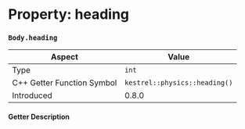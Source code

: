 
# Property: heading
### `Body.heading`

| Aspect | Value |
| --- | --- |
| Type | `int` |
| C++ Getter Function Symbol | `kestrel::physics::heading()` |
| Introduced | 0.8.0 |

#### Getter Description

